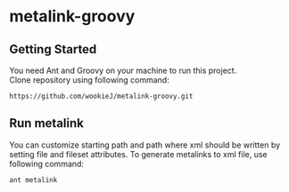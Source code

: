 # metalink-groovy

## Getting Started
You need Ant and Groovy on your machine to run this project. <br/>
Clone repository using following command:

```
https://github.com/wookieJ/metalink-groovy.git
```

## Run metalink
You can customize starting path and path where xml should be written by setting file and fileset attributes.
To generate metalinks to xml file, use following command:
```
ant metalink
```